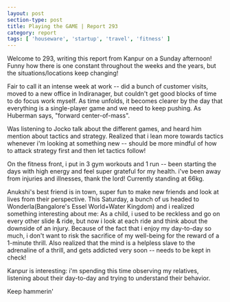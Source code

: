 ```yaml
---
layout: post
section-type: post
title: Playing the GAME | Report 293
category: report
tags: [ 'houseware', 'startup', 'travel', 'fitness' ]
---
```


Welcome to 293, writing this report from Kanpur on a Sunday afternoon! Funny how there is one constant throughout the weeks and the years, but the situations/locations keep changing! 

Fair to call it an intense week at work -- did a bunch of customer visits, moved to a new office in Indiranager, but couldn't get good blocks of time to do focus work myself. As time unfolds, it becomes clearer by the day that everything is a single-player game and we need to keep pushing. As Huberman says, "forward center-of-mass".

Was listening to Jocko talk about the different games, and heard him mention about tactics and strategy. Realized that i lean more towards tactics whenever i'm looking at something new -- should be more mindful of how to attack strategy first and then let tactics follow!

On the fitness front, i put in 3 gym workouts and 1 run -- been starting the days with high energy and feel super grateful for my health. i've been away from injuries and illnesses, thank the lord! Currently standing at 66kg.

Anukshi's best friend is in town, super fun to make new friends and look at lives from their perspective. This Saturday, a bunch of us headed to Wonderla(Bangalore's Essel World+Water Kingdom) and i realized something interesting about me: As a child, i used to be reckless and go on every other slide & ride, but now i look at each ride and think about the downside of an injury. Because of the fact that i enjoy my day-to-day so much, i don't want to risk the sacrifice of my well-being for the reward of a 1-minute thrill. Also realized that the mind is a helpless slave to the adrenaline of a thrill, and gets addicted very soon -- needs to be kept in check!

Kanpur is interesting: i'm spending this time observing my relatives, listening about their day-to-day and trying to understand their behavior. 

Keep hammerin'